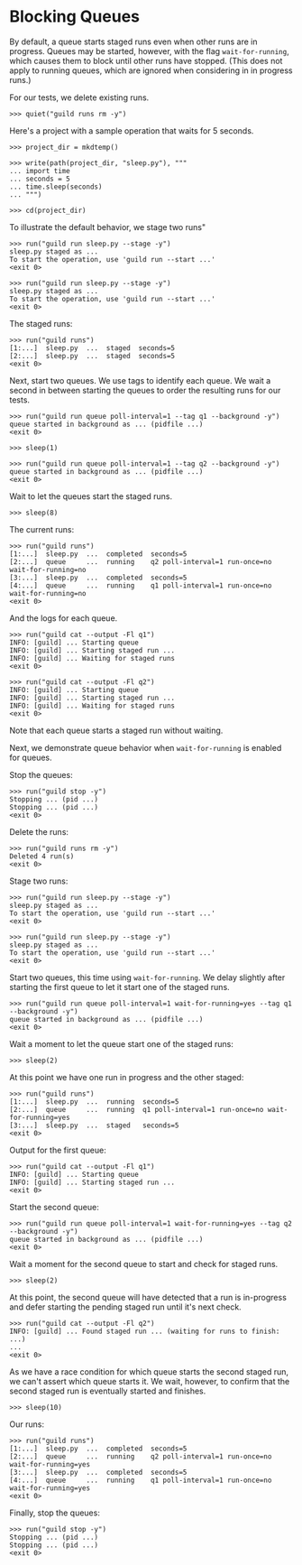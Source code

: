 # Blocking Queues

By default, a queue starts staged runs even when other runs are in
progress. Queues may be started, however, with the flag
`wait-for-running`, which causes them to block until other runs have
stopped. (This does not apply to running queues, which are ignored
when considering in in progress runs.)

For our tests, we delete existing runs.

    >>> quiet("guild runs rm -y")

Here's a project with a sample operation that waits for 5 seconds.

    >>> project_dir = mkdtemp()

    >>> write(path(project_dir, "sleep.py"), """
    ... import time
    ... seconds = 5
    ... time.sleep(seconds)
    ... """)

    >>> cd(project_dir)

To illustrate the default behavior, we stage two runs"

    >>> run("guild run sleep.py --stage -y")
    sleep.py staged as ...
    To start the operation, use 'guild run --start ...'
    <exit 0>

    >>> run("guild run sleep.py --stage -y")
    sleep.py staged as ...
    To start the operation, use 'guild run --start ...'
    <exit 0>

The staged runs:

    >>> run("guild runs")
    [1:...]  sleep.py  ...  staged  seconds=5
    [2:...]  sleep.py  ...  staged  seconds=5
    <exit 0>

Next, start two queues. We use tags to identify each queue. We wait a
second in between starting the queues to order the resulting runs for
our tests.

    >>> run("guild run queue poll-interval=1 --tag q1 --background -y")
    queue started in background as ... (pidfile ...)
    <exit 0>

    >>> sleep(1)

    >>> run("guild run queue poll-interval=1 --tag q2 --background -y")
    queue started in background as ... (pidfile ...)
    <exit 0>

Wait to let the queues start the staged runs.

    >>> sleep(8)

The current runs:

    >>> run("guild runs")
    [1:...]  sleep.py  ...  completed  seconds=5
    [2:...]  queue     ...  running    q2 poll-interval=1 run-once=no wait-for-running=no
    [3:...]  sleep.py  ...  completed  seconds=5
    [4:...]  queue     ...  running    q1 poll-interval=1 run-once=no wait-for-running=no
    <exit 0>

And the logs for each queue.

    >>> run("guild cat --output -Fl q1")
    INFO: [guild] ... Starting queue
    INFO: [guild] ... Starting staged run ...
    INFO: [guild] ... Waiting for staged runs
    <exit 0>

    >>> run("guild cat --output -Fl q2")
    INFO: [guild] ... Starting queue
    INFO: [guild] ... Starting staged run ...
    INFO: [guild] ... Waiting for staged runs
    <exit 0>

Note that each queue starts a staged run without waiting.

Next, we demonstrate queue behavior when `wait-for-running` is enabled
for queues.

Stop the queues:

    >>> run("guild stop -y")
    Stopping ... (pid ...)
    Stopping ... (pid ...)
    <exit 0>

Delete the runs:

    >>> run("guild runs rm -y")
    Deleted 4 run(s)
    <exit 0>

Stage two runs:

    >>> run("guild run sleep.py --stage -y")
    sleep.py staged as ...
    To start the operation, use 'guild run --start ...'
    <exit 0>

    >>> run("guild run sleep.py --stage -y")
    sleep.py staged as ...
    To start the operation, use 'guild run --start ...'
    <exit 0>

Start two queues, this time using `wait-for-running`. We delay
slightly after starting the first queue to let it start one of the
staged runs.

    >>> run("guild run queue poll-interval=1 wait-for-running=yes --tag q1 --background -y")
    queue started in background as ... (pidfile ...)
    <exit 0>

Wait a moment to let the queue start one of the staged runs:

    >>> sleep(2)

At this point we have one run in progress and the other staged:

    >>> run("guild runs")
    [1:...]  sleep.py  ...  running  seconds=5
    [2:...]  queue     ...  running  q1 poll-interval=1 run-once=no wait-for-running=yes
    [3:...]  sleep.py  ...  staged   seconds=5
    <exit 0>

Output for the first queue:

    >>> run("guild cat --output -Fl q1")
    INFO: [guild] ... Starting queue
    INFO: [guild] ... Starting staged run ...
    <exit 0>

Start the second queue:

    >>> run("guild run queue poll-interval=1 wait-for-running=yes --tag q2 --background -y")
    queue started in background as ... (pidfile ...)
    <exit 0>

Wait a moment for the second queue to start and check for staged runs.

    >>> sleep(2)

At this point, the second queue will have detected that a run is
in-progress and defer starting the pending staged run until it's next
check.

    >>> run("guild cat --output -Fl q2")
    INFO: [guild] ... Found staged run ... (waiting for runs to finish: ...)
    ...
    <exit 0>

As we have a race condition for which queue starts the second staged
run, we can't assert which queue starts it. We wait, however, to
confirm that the second staged run is eventually started and finishes.

    >>> sleep(10)

Our runs:

    >>> run("guild runs")
    [1:...]  sleep.py  ...  completed  seconds=5
    [2:...]  queue     ...  running    q2 poll-interval=1 run-once=no wait-for-running=yes
    [3:...]  sleep.py  ...  completed  seconds=5
    [4:...]  queue     ...  running    q1 poll-interval=1 run-once=no wait-for-running=yes
    <exit 0>

Finally, stop the queues:

    >>> run("guild stop -y")
    Stopping ... (pid ...)
    Stopping ... (pid ...)
    <exit 0>
